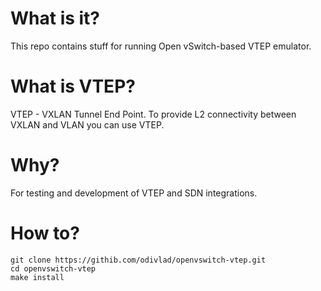 # What is it?
This repo contains stuff for running Open vSwitch-based VTEP emulator.

# What is VTEP?
VTEP - VXLAN Tunnel End Point. To provide L2 connectivity between VXLAN and VLAN
you can use VTEP.

# Why?
For testing and development of VTEP and SDN integrations.

# How to?
```
git clone https://githib.com/odivlad/openvswitch-vtep.git
cd openvswitch-vtep
make install
```
